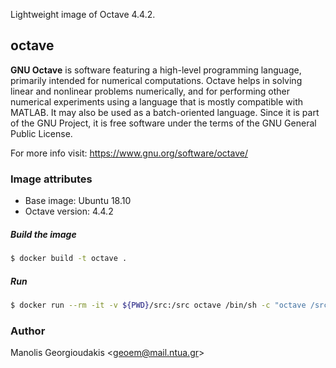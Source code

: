 Lightweight image of Octave 4.4.2.

## octave

**GNU Octave** is software featuring a high-level programming language, primarily intended for numerical computations. Octave helps in solving linear and nonlinear problems numerically, and for performing other numerical experiments using a language that is mostly compatible with MATLAB. It may also be used as a batch-oriented language. Since it is part of the GNU Project, it is free software under the terms of the GNU General Public License. 

For more info visit: https://www.gnu.org/software/octave/

### Image attributes
- Base image: Ubuntu 18.10
- Octave version: 4.4.2

##### Build the image

```sh
$ docker build -t octave .
```

##### Run
```sh
$ docker run --rm -it -v ${PWD}/src:/src octave /bin/sh -c "octave /src/example.m" 
```

### Author

Manolis Georgioudakis <<geoem@mail.ntua.gr>>